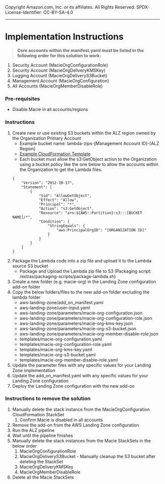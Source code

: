 Copyright Amazon.com, Inc. or its affiliates. All Rights Reserved. SPDX-License-Identifier: CC-BY-SA-4.0

----

# Implementation Instructions
> **Core accounts within the manifest.yaml must be listed in the following order for this solution to work:**
1. Security Account (MacieOrgConfigurationRole)
2. Security Account (MacieOrgDeliveryKMSKey)
3. Logging Account (MacieOrgDeliveryS3Bucket)
4. Management Account (MacieOrgConfiguration)
5. All Accounts (MacieOrgMemberDisableRole)

### Pre-requisites
* Disable Macie in all accounts/regions
   
### Instructions
1. Create new or use existing S3 buckets within the ALZ region owned by the Organization Primary Account
   * Example bucket name: lambda-zips-[Management Account ID]-[ALZ Region]
   * [Example CloudFormation Template](../../../../extras/lambda-s3-buckets.yaml)
   * Each bucket must allow the s3:GetObject action to the Organization using a bucket policy like the one below to 
        allow the accounts within the Organization to get the Lambda files.
    ```
    {
        "Version": "2012-10-17",
        "Statement": [
            {
                "Sid": "AllowGetObject",
                "Effect": "Allow",
                "Principal": "*",
                "Action": "s3:GetObject",
                "Resource": "arn:${AWS::Partition}:s3:::[BUCKET NAME]/*",
                "Condition": {
                    "StringEquals": {
                        "aws:PrincipalOrgID": "[ORGANIZATION ID]"
                    }
                }
            }
        ]
    }
    ```
2. Package the Lambda code into a zip file and upload it to the Lambda source S3 bucket
   * Package and Upload the Lambda zip file to S3 (Packaging script: /extras/packaging-scripts/package-lambda.sh)
3. Create a new folder (e.g. macie-org) in the Landing Zone configuration add-on folder
4. Copy the below folders/files to the new add-on folder excluding the lambda folder
   * aws-landing-zone/add_on_manifest.yaml
   * aws-landing-zone/user-input.yaml
   * aws-landing-zone/parameters/macie-org-configuration.json
   * aws-landing-zone/parameters/macie-org-configuration-role.json
   * aws-landing-zone/parameters/macie-org-kms-key.json
   * aws-landing-zone/parameters/macie-org-s3-bucket.json
   * aws-landing-zone/parameters/macie-org-member-disable-role.json
   * templates/macie-org-configuration.yaml
   * templates/macie-org-configuration-role.yaml
   * templates/macie-org-kms-key.yaml
   * templates/macie-org-s3-bucket.yaml
   * templates/macie-org-member-disable-role.yaml
5. Update the parameter files with any specific values for your Landing Zone implementation
6. Update the add_on_manifest.yaml with any specific values for your Landing Zone configuration
7. Deploy the Landing Zone configuration with the new add-on

### Instructions to remove the solution
1. Manually delete the stack instance from the MacieOrgConfiguration CloudFormation StackSet
   1. Confirm Macie is disabled in all accounts
2. Remove the add-on from the AWS Landing Zone configuration
3. Run the ALZ pipeline
4. Wait until the pipeline finishes
5. Manually delete the stack instances from the Macie StackSets in the below order
   1. MacieOrgConfigurationRole
   2. MacieOrgDeliveryS3Bucket - Manually cleanup the S3 bucket after deleting the StackSet
   3. MacieOrgDeliveryKMSKey
   4. MacieOrgMemberDisableRole
4. Delete all the Macie StackSets

